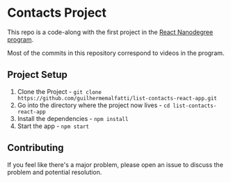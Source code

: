 # Contacts Project

This repo is a code-along with the first project in the [React Nanodegree program](https://www.udacity.com/course/react-nanodegree--nd019).

Most of the commits in this repository correspond to videos in the program.

## Project Setup

1. Clone the Project - `git clone https://github.com/guilhermemalfatti/list-contacts-react-app.git`
2. Go into the directory where the project now lives - `cd list-contacts-react-app`
3. Install the dependencies - `npm install`
4. Start the app - `npm start`

## Contributing

If you feel like there's a major problem, please open an issue to discuss the problem and potential resolution.